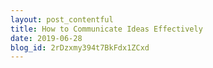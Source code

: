 ```yaml
---
layout: post_contentful
title: How to Communicate Ideas Effectively 
date: 2019-06-28
blog_id: 2rDzxmy394t7BkFdx1ZCxd
---
```



